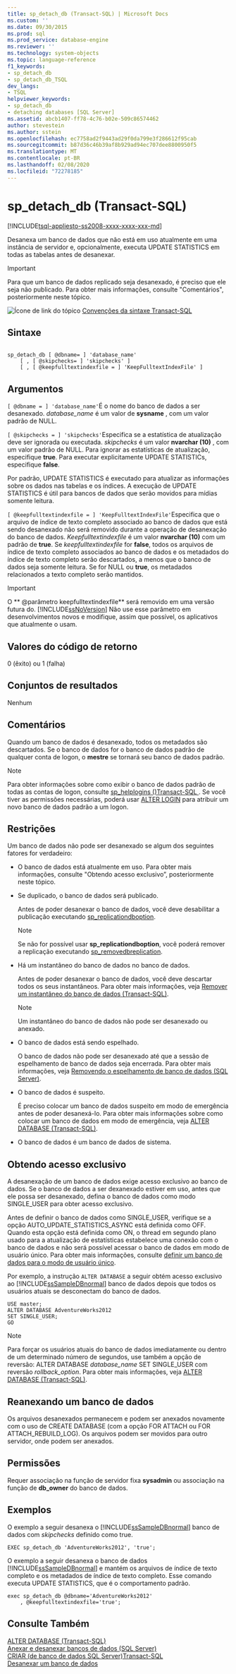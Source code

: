 ```yaml
---
title: sp_detach_db (Transact-SQL) | Microsoft Docs
ms.custom: ''
ms.date: 09/30/2015
ms.prod: sql
ms.prod_service: database-engine
ms.reviewer: ''
ms.technology: system-objects
ms.topic: language-reference
f1_keywords:
- sp_detach_db
- sp_detach_db_TSQL
dev_langs:
- TSQL
helpviewer_keywords:
- sp_detach_db
- detaching databases [SQL Server]
ms.assetid: abcb1407-ff78-4c76-b02e-509c86574462
author: stevestein
ms.author: sstein
ms.openlocfilehash: ec7758ad2f9443ad29f0da799e3f286612f95cab
ms.sourcegitcommit: b87d36c46b39af8b929ad94ec707dee8800950f5
ms.translationtype: MT
ms.contentlocale: pt-BR
ms.lasthandoff: 02/08/2020
ms.locfileid: "72278185"
---
```

# <a name="sp_detach_db-transact-sql"></a>sp_detach_db (Transact-SQL)
[!INCLUDE[tsql-appliesto-ss2008-xxxx-xxxx-xxx-md](../../includes/tsql-appliesto-ss2008-xxxx-xxxx-xxx-md.md)]

  Desanexa um banco de dados que não está em uso atualmente em uma instância de servidor e, opcionalmente, executa UPDATE STATISTICS em todas as tabelas antes de desanexar.  
  
> [!IMPORTANT]  
>  Para que um banco de dados replicado seja desanexado, é preciso que ele seja não publicado. Para obter mais informações, consulte "Comentários", posteriormente neste tópico.  
  
 ![Ícone de link do tópico](../../database-engine/configure-windows/media/topic-link.gif "Ícone de link do tópico") [Convenções da sintaxe Transact-SQL](../../t-sql/language-elements/transact-sql-syntax-conventions-transact-sql.md)  
  
## <a name="syntax"></a>Sintaxe  
  
```  
  
sp_detach_db [ @dbname= ] 'database_name'   
    [ , [ @skipchecks= ] 'skipchecks' ]   
    [ , [ @keepfulltextindexfile = ] 'KeepFulltextIndexFile' ]   
```  
  
## <a name="arguments"></a>Argumentos  
`[ @dbname = ] 'database_name'`É o nome do banco de dados a ser desanexado. *database_name* é um valor de **sysname** , com um valor padrão de NULL.  
  
`[ @skipchecks = ] 'skipchecks'`Especifica se a estatística de atualização deve ser ignorada ou executada. *skipchecks* é um valor **nvarchar (10)** , com um valor padrão de NULL. Para ignorar as estatísticas de atualização, especifique **true**. Para executar explicitamente UPDATE STATISTICs, especifique **false**.  
  
 Por padrão, UPDATE STATISTICS é executado para atualizar as informações sobre os dados nas tabelas e os índices. A execução de UPDATE STATISTICS é útil para bancos de dados que serão movidos para mídias somente leitura.  
  
`[ @keepfulltextindexfile = ] 'KeepFulltextIndexFile'`Especifica que o arquivo de índice de texto completo associado ao banco de dados que está sendo desanexado não será removido durante a operação de desanexação do banco de dados. *Keepfulltextindexfile* é um valor **nvarchar (10)** com um padrão de **true**. Se *keepfulltextindexfile* for **false**, todos os arquivos de índice de texto completo associados ao banco de dados e os metadados do índice de texto completo serão descartados, a menos que o banco de dados seja somente leitura. Se for NULL ou **true**, os metadados relacionados a texto completo serão mantidos.  
  
> [!IMPORTANT]
>  O ** \@parâmetro keepfulltextindexfile** será removido em uma versão futura do. [!INCLUDE[ssNoVersion](../../includes/ssnoversion-md.md)] Não use esse parâmetro em desenvolvimentos novos e modifique, assim que possível, os aplicativos que atualmente o usam.  
  
## <a name="return-code-values"></a>Valores do código de retorno  
 0 (êxito) ou 1 (falha)  
  
## <a name="result-sets"></a>Conjuntos de resultados  
 Nenhum  
  
## <a name="remarks"></a>Comentários  
 Quando um banco de dados é desanexado, todos os metadados são descartados. Se o banco de dados for o banco de dados padrão de qualquer conta de logon, o **mestre** se tornará seu banco de dados padrão.  
  
> [!NOTE]  
>  Para obter informações sobre como exibir o banco de dados padrão de todas as contas de logon, consulte [sp_helplogins &#40;&#41;Transact-SQL ](../../relational-databases/system-stored-procedures/sp-helplogins-transact-sql.md). Se você tiver as permissões necessárias, poderá usar [ALTER LOGIN](../../t-sql/statements/alter-login-transact-sql.md) para atribuir um novo banco de dados padrão a um logon.  
  
## <a name="restrictions"></a>Restrições  
 Um banco de dados não pode ser desanexado se algum dos seguintes fatores for verdadeiro:  
  
-   O banco de dados está atualmente em uso. Para obter mais informações, consulte "Obtendo acesso exclusivo”, posteriormente neste tópico.  
  
-   Se duplicado, o banco de dados será publicado.  
  
     Antes de poder desanexar o banco de dados, você deve desabilitar a publicação executando [sp_replicationdboption](../../relational-databases/system-stored-procedures/sp-replicationdboption-transact-sql.md).  
  
    > [!NOTE]  
    >  Se não for possível usar **sp_replicationdboption**, você poderá remover a replicação executando [sp_removedbreplication](../../relational-databases/system-stored-procedures/sp-removedbreplication-transact-sql.md).  
  
-   Há um instantâneo do banco de dados no banco de dados.  
  
     Antes de poder desanexar o banco de dados, você deve descartar todos os seus instantâneos. Para obter mais informações, veja [Remover um instantâneo do banco de dados &#40;Transact-SQL&#41;](../../relational-databases/databases/drop-a-database-snapshot-transact-sql.md).  
  
    > [!NOTE]  
    >  Um instantâneo do banco de dados não pode ser desanexado ou anexado.  
  
-   O banco de dados está sendo espelhado.  
  
     O banco de dados não pode ser desanexado até que a sessão de espelhamento de banco de dados seja encerrada. Para obter mais informações, veja [Removendo o espelhamento de banco de dados &#40;SQL Server&#41;](../../database-engine/database-mirroring/removing-database-mirroring-sql-server.md).  
  
-   O banco de dados é suspeito.  
  
     É preciso colocar um banco de dados suspeito em modo de emergência antes de poder desanexá-lo. Para obter mais informações sobre como colocar um banco de dados em modo de emergência, veja [ALTER DATABASE &#40;Transact-SQL&#41;](../../t-sql/statements/alter-database-transact-sql.md).  
  
-   O banco de dados é um banco de dados de sistema.  
  
## <a name="obtaining-exclusive-access"></a>Obtendo acesso exclusivo  
 A desanexação de um banco de dados exige acesso exclusivo ao banco de dados. Se o banco de dados a ser dexanexado estiver em uso, antes que ele possa ser desanexado, defina o banco de dados como modo SINGLE_USER para obter acesso exclusivo.

 Antes de definir o banco de dados como SINGLE_USER, verifique se a opção AUTO_UPDATE_STATISTICS_ASYNC está definida como OFF. Quando esta opção está definida como ON, o thread em segundo plano usado para a atualização de estatísticas estabelece uma conexão com o banco de dados e não será possível acessar o banco de dados em modo de usuário único. Para obter mais informações, consulte [definir um banco de dados para o modo de usuário único](../databases/set-a-database-to-single-user-mode.md).

 Por exemplo, a instrução `ALTER DATABASE` a seguir obtém acesso exclusivo ao [!INCLUDE[ssSampleDBnormal](../../includes/sssampledbnormal-md.md)] banco de dados depois que todos os usuários atuais se desconectam do banco de dados.  
  
```  
USE master;  
ALTER DATABASE AdventureWorks2012  
SET SINGLE_USER;  
GO  
```  
  
> [!NOTE]  
>  Para forçar os usuários atuais do banco de dados imediatamente ou dentro de um determinado número de segundos, use também a opção de reversão: ALTER DATABASE *database_name* SET SINGLE_USER com reversão *rollback_option*. Para obter mais informações, veja [ALTER DATABASE &#40;Transact-SQL&#41;](../../t-sql/statements/alter-database-transact-sql.md).  
  
## <a name="reattaching-a-database"></a>Reanexando um banco de dados  
 Os arquivos desanexados permanecem e podem ser anexados novamente com o uso de CREATE DATABASE (com a opção FOR ATTACH ou FOR ATTACH_REBUILD_LOG). Os arquivos podem ser movidos para outro servidor, onde podem ser anexados.  
  
## <a name="permissions"></a>Permissões  
 Requer associação na função de servidor fixa **sysadmin** ou associação na função de **db_owner** do banco de dados.  
  
## <a name="examples"></a>Exemplos  
 O exemplo a seguir desanexa o [!INCLUDE[ssSampleDBnormal](../../includes/sssampledbnormal-md.md)] banco de dados com *skipchecks* definido como true.  
  
```  
EXEC sp_detach_db 'AdventureWorks2012', 'true';  
```  
  
 O exemplo a seguir desanexa o banco de dados [!INCLUDE[ssSampleDBnormal](../../includes/sssampledbnormal-md.md)] e mantém os arquivos de índice de texto completo e os metadados de índice de texto completo. Esse comando executa UPDATE STATISTICS, que é o comportamento padrão.  
  
```  
exec sp_detach_db @dbname='AdventureWorks2012'  
    , @keepfulltextindexfile='true';  
```  
  
## <a name="see-also"></a>Consulte Também  
 [ALTER DATABASE &#40;Transact-SQL&#41;](../../t-sql/statements/alter-database-transact-sql.md)   
 [Anexar e desanexar bancos de dados &#40;SQL Server&#41;](../../relational-databases/databases/database-detach-and-attach-sql-server.md)   
 [CRIAR &#40;de banco de dados SQL Server&#41;Transact-SQL](../../t-sql/statements/create-database-sql-server-transact-sql.md)   
 [Desanexar um banco de dados](../../relational-databases/databases/detach-a-database.md)  
  
  
